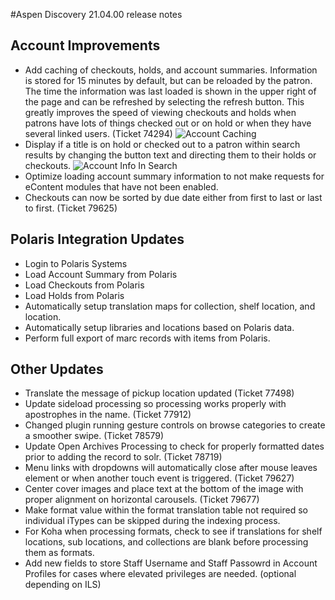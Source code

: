 #Aspen Discovery 21.04.00 release notes
## Account Improvements
- Add caching of checkouts, holds, and account summaries.  Information is stored for 15 minutes by default, but can be reloaded by the patron.  The time the information was last loaded is shown in the upper right of the page and can be refreshed by selecting the refresh button.  This greatly improves the speed of viewing checkouts and holds when patrons have lots of things checked out or on hold or when they have several linked users. (Ticket 74294)
  ![Account Caching](/release_notes/images/21_04_00_account_caching.png)
- Display if a title is on hold or checked out to a patron within search results by changing the button text and directing them to their holds or checkouts.
  ![Account Info In Search](/release/images/21_04_00_account_info_in_search.png)
- Optimize loading account summary information to not make requests for eContent modules that have not been enabled.
- Checkouts can now be sorted by due date either from first to last or last to first. (Ticket 79625)

## Polaris Integration Updates
- Login to Polaris Systems
- Load Account Summary from Polaris
- Load Checkouts from Polaris
- Load Holds from Polaris
- Automatically setup translation maps for collection, shelf location, and location.
- Automatically setup libraries and locations based on Polaris data.
- Perform full export of marc records with items from Polaris.

## Other Updates
- Translate the message of pickup location updated (Ticket 77498)
- Update sideload processing so processing works properly with apostrophes in the name. (Ticket 77912)
- Changed plugin running gesture controls on browse categories to create a smoother swipe. (Ticket 78579)
- Update Open Archives Processing to check for properly formatted dates prior to adding the record to solr. (Ticket 78719)
- Menu links with dropdowns will automatically close after mouse leaves element or when another touch event is triggered. (Ticket 79627)
- Center cover images and place text at the bottom of the image with proper alignment on horizontal carousels. (Ticket 79677)
- Make format value within the format translation table not required so individual iTypes can be skipped during the indexing process.
- For Koha when processing formats, check to see if translations for shelf locations, sub locations, and collections are blank before processing them as formats.
- Add new fields to store Staff Username and Staff Passowrd in Account Profiles for cases where elevated privileges are needed. (optional depending on ILS)
